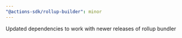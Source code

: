 ```yaml
---
"@actions-sdk/rollup-builder": minor
---
```


Updated dependencies to work with newer releases of rollup bundler